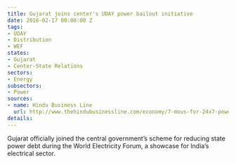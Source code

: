 ```yaml
---
title: Gujarat joins center's UDAY power bailout initiative
date: 2016-02-17 00:00:00 Z
tags:
- UDAY
- Distribution
- WEF
states:
- Gujarat
- Center-State Relations
sectors:
- Energy
subsectors:
- Power
sources:
- name: Hindu Business Line
  url: http://www.thehindubusinessline.com/economy/7-mous-for-24x7-power-signed-at-elecrama2016/article8233700.ece
details: 
---
```


Gujarat officially joined the central government’s scheme for reducing state power debt during the World Electricity Forum, a showcase for India’s electrical sector.
